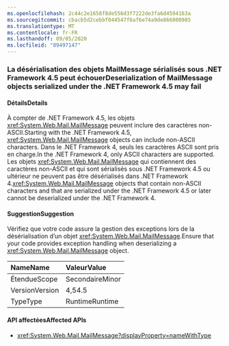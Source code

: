 ```yaml
---
ms.openlocfilehash: 2c44c2e1658f8de556d3f7222de3fa6d4594163a
ms.sourcegitcommit: cbacb5d2cebbf044547f6af6e74a9de866800985
ms.translationtype: MT
ms.contentlocale: fr-FR
ms.lasthandoff: 09/05/2020
ms.locfileid: "89497147"
---
```

### <a name="deserialization-of-mailmessage-objects-serialized-under-the-net-framework-45-may-fail"></a><span data-ttu-id="ae30f-101">La désérialisation des objets MailMessage sérialisés sous .NET Framework 4.5 peut échouer</span><span class="sxs-lookup"><span data-stu-id="ae30f-101">Deserialization of MailMessage objects serialized under the .NET Framework 4.5 may fail</span></span>

#### <a name="details"></a><span data-ttu-id="ae30f-102">Détails</span><span class="sxs-lookup"><span data-stu-id="ae30f-102">Details</span></span>

<span data-ttu-id="ae30f-103">À compter de .NET Framework 4.5, les objets <xref:System.Web.Mail.MailMessage> peuvent inclure des caractères non-ASCII.</span><span class="sxs-lookup"><span data-stu-id="ae30f-103">Starting with the .NET Framework 4.5, <xref:System.Web.Mail.MailMessage> objects can include non-ASCII characters.</span></span> <span data-ttu-id="ae30f-104">Dans le .NET Framework 4, seuls les caractères ASCII sont pris en charge.</span><span class="sxs-lookup"><span data-stu-id="ae30f-104">In the .NET Framework 4, only ASCII characters are supported.</span></span> <span data-ttu-id="ae30f-105">Les objets <xref:System.Web.Mail.MailMessage> qui contiennent des caractères non-ASCII et qui sont sérialisés sous .NET Framework 4.5 ou ultérieur ne peuvent pas être désérialisés dans .NET Framework 4.</span><span class="sxs-lookup"><span data-stu-id="ae30f-105"><xref:System.Web.Mail.MailMessage> objects that contain non-ASCII characters and that are serialized under the .NET Framework 4.5 or later cannot be deserialized under the .NET Framework 4.</span></span>

#### <a name="suggestion"></a><span data-ttu-id="ae30f-106">Suggestion</span><span class="sxs-lookup"><span data-stu-id="ae30f-106">Suggestion</span></span>

<span data-ttu-id="ae30f-107">Vérifiez que votre code assure la gestion des exceptions lors de la désérialisation d’un objet <xref:System.Web.Mail.MailMessage>.</span><span class="sxs-lookup"><span data-stu-id="ae30f-107">Ensure that your code provides exception handling when deserializing a <xref:System.Web.Mail.MailMessage> object.</span></span>

| <span data-ttu-id="ae30f-108">Name</span><span class="sxs-lookup"><span data-stu-id="ae30f-108">Name</span></span>    | <span data-ttu-id="ae30f-109">Valeur</span><span class="sxs-lookup"><span data-stu-id="ae30f-109">Value</span></span>       |
|:--------|:------------|
| <span data-ttu-id="ae30f-110">Étendue</span><span class="sxs-lookup"><span data-stu-id="ae30f-110">Scope</span></span>   |<span data-ttu-id="ae30f-111">Secondaire</span><span class="sxs-lookup"><span data-stu-id="ae30f-111">Minor</span></span>|
|<span data-ttu-id="ae30f-112">Version</span><span class="sxs-lookup"><span data-stu-id="ae30f-112">Version</span></span>|<span data-ttu-id="ae30f-113">4,5</span><span class="sxs-lookup"><span data-stu-id="ae30f-113">4.5</span></span>|
|<span data-ttu-id="ae30f-114">Type</span><span class="sxs-lookup"><span data-stu-id="ae30f-114">Type</span></span>|<span data-ttu-id="ae30f-115">Runtime</span><span class="sxs-lookup"><span data-stu-id="ae30f-115">Runtime</span></span>|

#### <a name="affected-apis"></a><span data-ttu-id="ae30f-116">API affectées</span><span class="sxs-lookup"><span data-stu-id="ae30f-116">Affected APIs</span></span>

- <xref:System.Web.Mail.MailMessage?displayProperty=nameWithType>

<!--

#### Affected APIs

- `T:System.Web.Mail.MailMessage`

-->
